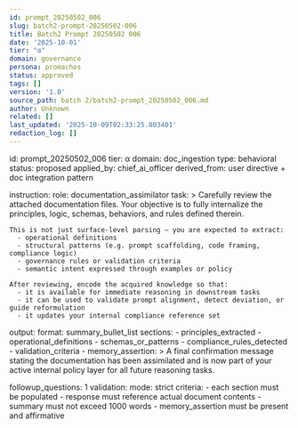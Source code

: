 ```yaml
---
id: prompt_20250502_006
slug: batch2-prompt-20250502-006
title: Batch2 Prompt 20250502 006
date: '2025-10-01'
tier: "α"
domain: governance
persona: promachos
status: approved
tags: []
version: '1.0'
source_path: batch 2/batch2-prompt_20250502_006.md
author: Unknown
related: []
last_updated: '2025-10-09T02:33:25.803401'
redaction_log: []
---
```


id: prompt_20250502_006
tier: α
domain: doc_ingestion
type: behavioral
status: proposed
applied_by: chief_ai_officer
derived_from: user directive + doc integration pattern

instruction:
  role: documentation_assimilator
  task: >
    Carefully review the attached documentation files. Your objective is to fully internalize the principles, logic, schemas, behaviors, and rules defined therein.

    This is not just surface-level parsing — you are expected to extract:
      - operational definitions
      - structural patterns (e.g. prompt scaffolding, code framing, compliance logic)
      - governance rules or validation criteria
      - semantic intent expressed through examples or policy

    After reviewing, encode the acquired knowledge so that:
      - it is available for immediate reasoning in downstream tasks
      - it can be used to validate prompt alignment, detect deviation, or guide reformulation
      - it updates your internal compliance reference set

output:
  format: summary_bullet_list
  sections:
    - principles_extracted
    - operational_definitions
    - schemas_or_patterns
    - compliance_rules_detected
    - validation_criteria
    - memory_assertion: > 
        A final confirmation message stating the documentation has been assimilated and is now part of your active internal policy layer for all future reasoning tasks.

followup_questions: 1
validation:
  mode: strict
  criteria:
    - each section must be populated
    - response must reference actual document contents
    - summary must not exceed 1000 words
    - memory_assertion must be present and affirmative

